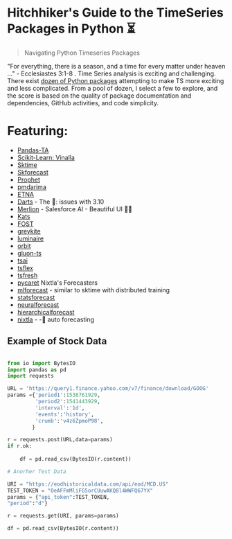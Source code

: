 # Hitchhiker's Guide to the TimeSeries Packages in Python ⏳
> Navigating Python Timeseries Packages

"For everything, there is a season, and a time for every matter under heaven ..." - Ecclesiastes 3:1-8 . Time Series analysis is exciting and challenging. There exist [dozen of Python packages](https://github.com/lmmentel/awesome-time-series) attempting to make TS more exciting and less complicated. From a pool of dozen, I select a few to explore, and the score is based on the quality of package documentation and dependencies, GitHub activities, and code simplicity.  

# Featuring:
   * [Pandas-TA](https://github.com/twopirllc/pandas-ta)
   * [Scikit-Learn: Vinalla](https://scikit-learn.org/stable/auto_examples/applications/plot_cyclical_feature_engineering.html#sphx-glr-auto-examples-applications-plot-cyclical-feature-engineering-py)
   * [Sktime](https://github.com/alan-turing-institute/sktime)
   * [Skforecast](https://github.com/JoaquinAmatRodrigo/skforecast)
   * [Prophet](https://github.com/facebook/prophet)
   * [pmdarima](https://github.com/alkaline-ml/pmdarima)
   * [ETNA](https://github.com/tinkoff-ai/etna)
   * [Darts](https://unit8co.github.io/darts/) - The 👑: issues with 3.10
   * [Merlion](https://github.com/salesforce/Merlion) - Salesforce AI - Beautiful UI 🤔💡 
   * [Kats](https://github.com/facebookresearch/Kats)
   * [FOST](https://github.com/microsoft/FOST)
   * [greykite](https://github.com/linkedin/greykite)
   * [luminaire](https://github.com/zillow/luminaire)
   * [orbit](https://github.com/uber/orbit)
   * [gluon-ts](https://github.com/awslabs/gluon-ts)
   * [tsai](https://github.com/timeseriesAI/tsai)
   * [tsflex](https://github.com/predict-idlab/tsflex)
   * [tsfresh](https://github.com/blue-yonder/tsfresh)
   * [pycaret](https://pycaret.readthedocs.io/en/time_series/api/time_series.html)
   Nixtla's Forecasters
   * [mlforecast](https://github.com/Nixtla/mlforecast) - similar to sktime with distributed training
   * [statsforecast](https://github.com/Nixtla/statsforecast)
   * [neuralforecast](https://github.com/Nixtla/neuralforecast)
   * [hierarchicalforecast](https://github.com/Nixtla/hierarchicalforecast)
   * [nixtla](https://github.com/Nixtla/nixtla) - - auto forecasting

## Example of Stock Data

```python

from io import BytesIO
import pandas as pd
import requests

URL = 'https://query1.finance.yahoo.com/v7/finance/download/GOOG'
params ={'period1':1538761929,
         'period2':1541443929,
         'interval':'1d',
         'events':'history',
         'crumb':'v4z6ZpmoP98',
        }

r = requests.post(URL,data=params)
if r.ok:
   
    df = pd.read_csv(BytesIO(r.content))

# Anorher Test Data

URI = "https://eodhistoricaldata.com/api/eod/MCD.US"
TEST_TOKEN = "OeAFFmMliFG5orCUuwAKQ8l4WWFQ67YX"
params = {"api_token":TEST_TOKEN,
"period":"d"}

r = requests.get(URI, params=params)

df = pd.read_csv(BytesIO(r.content))

```
